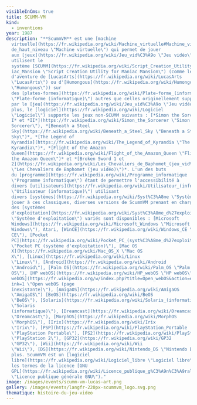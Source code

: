 ```yaml
---
visibleInCms: true
title: SCUMM-VM
kind:
  - inventions
year: 1987
description: "**ScummVM** est une [machine
  virtuelle](https://fr.wikipedia.org/wiki/Machine_virtuelle#Machine_virtuelle_\
  de_haut_niveau \"Machine virtuelle\") qui permet de jouer
  aux [jeux](https://fr.wikipedia.org/wiki/Jeu_vid%C3%A9o \"Jeu vidéo\") qui
  utilisent le
  système [SCUMM](https://fr.wikipedia.org/wiki/Script_Creation_Utility_for_Man\
  iac_Mansion \"Script Creation Utility for Maniac Mansion\") (comme les jeux
  d'aventure de [LucasArts](https://fr.wikipedia.org/wiki/LucasArts
  \"LucasArts\") ou d'[Humongous](https://fr.wikipedia.org/wiki/Humongous
  \"Humongous\")) sur
  des [plates-formes](https://fr.wikipedia.org/wiki/Plate-forme_(informatique)
  \"Plate-forme (informatique)\") autres que celles originellement supportées
  par le [jeu](https://fr.wikipedia.org/wiki/Jeu_vid%C3%A9o \"Jeu vidéo\") ; de
  plus, le [logiciel](https://fr.wikipedia.org/wiki/Logiciel
  \"Logiciel\") supporte les jeux non-SCUMM suivants : [*Simon the Sorcerer
  I* et *II*](https://fr.wikipedia.org/wiki/Simon_the_Sorcerer \"Simon the
  Sorcerer\"), *[Beneath a Steel
  Sky](https://fr.wikipedia.org/wiki/Beneath_a_Steel_Sky \"Beneath a Steel
  Sky\")*, *[The Legend of
  Kyrandia](https://fr.wikipedia.org/wiki/The_Legend_of_Kyrandia \"The Legend of
  Kyrandia\")*, *[Flight of the Amazon
  Queen](https://fr.wikipedia.org/wiki/Flight_of_the_Amazon_Queen \"Flight of
  the Amazon Queen\")* et *[Broken Sword 1 et
  2](https://fr.wikipedia.org/wiki/Les_Chevaliers_de_Baphomet_(jeu_vid%C3%A9o)
  \"Les Chevaliers de Baphomet (jeu vidéo)\")*. L'un des buts
  du [programme](https://fr.wikipedia.org/wiki/Programme_informatique
  \"Programme informatique\") étant de permettre l'accessibilité à
  divers [utilisateurs](https://fr.wikipedia.org/wiki/Utilisateur_(informatique)
  \"Utilisateur (informatique)\") utilisant
  divers [systèmes](https://fr.wikipedia.org/wiki/Syst%C3%A8me \"Système\") de
  jouer à ces classiques, diverses versions de ScummVM prenant en charge
  des [systèmes
  d'exploitation](https://fr.wikipedia.org/wiki/Syst%C3%A8me_d%27exploitation
  \"Système d'exploitation\") variés sont disponibles : [Microsoft
  Windows](https://fr.wikipedia.org/wiki/Microsoft_Windows \"Microsoft
  Windows\"), Atari, [WinCE](https://fr.wikipedia.org/wiki/Windows_CE \"Windows
  CE\"), [Pocket
  PC](https://fr.wikipedia.org/wiki/Pocket_PC_(syst%C3%A8me_d%27exploitation)
  \"Pocket PC (système d'exploitation)\"), [Mac OS
  X](https://fr.wikipedia.org/wiki/Mac_OS_X \"Mac OS
  X\"), [Linux](https://fr.wikipedia.org/wiki/Linux
  \"Linux\"), [Android](https://fr.wikipedia.org/wiki/Android
  \"Android\"), [Palm OS](https://fr.wikipedia.org/wiki/Palm_OS \"Palm
  OS\"), [HP webOS](https://fr.wikipedia.org/wiki/HP_webOS \"HP webOS\"), [Open
  webOS](https://fr.wikipedia.org/w/index.php?title=Open_webOS&action=edit&redl\
  ink=1 \"Open webOS (page
  inexistante)\"), [AmigaOS](https://fr.wikipedia.org/wiki/AmigaOS
  \"AmigaOS\") [BeOS](https://fr.wikipedia.org/wiki/BeOS
  \"BeOS\"), [Solaris](https://fr.wikipedia.org/wiki/Solaris_(informatique)
  \"Solaris
  (informatique)\"), [Dreamcast](https://fr.wikipedia.org/wiki/Dreamcast
  \"Dreamcast\"), [MorphOS](https://fr.wikipedia.org/wiki/MorphOS
  \"MorphOS\"), [Irix](https://fr.wikipedia.org/wiki/Irix
  \"Irix\"), [PSP](https://fr.wikipedia.org/wiki/PlayStation_Portable
  \"PlayStation Portable\"), [PS2](https://fr.wikipedia.org/wiki/PlayStation_2
  \"PlayStation 2\"), [GP32](https://fr.wikipedia.org/wiki/GP32
  \"GP32\"), [Wii](https://fr.wikipedia.org/wiki/Wii
  \"Wii\"), [DS](https://fr.wikipedia.org/wiki/Nintendo_DS \"Nintendo DS\") et
  plus. ScummVM est un [logiciel
  libre](https://fr.wikipedia.org/wiki/Logiciel_libre \"Logiciel libre\"), selon
  les termes de la licence [GNU
  GPL](https://fr.wikipedia.org/wiki/Licence_publique_g%C3%A9n%C3%A9rale_GNU
  \"Licence publique générale GNU\")."
image: /images/events/scumm-vm-lucas-art.png
gallery: /images/events/langfr-220px-scummvm_logo.svg.png
thematique: histoire-du-jeu-video
---
```

